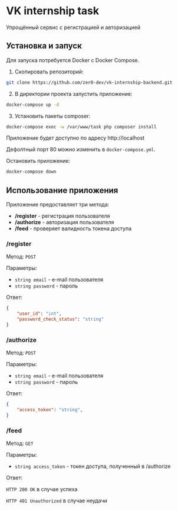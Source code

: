 # VK internship task

Упрощённый сервис с регистрацией и авторизацией

## Установка и запуск

Для запуска потребуется Docker с Docker Compose.

1. Скопировать репозиторий:
```bash
git clone https://github.com/zer0-dev/vk-internship-backend.git
```

2. В директории проекта запустить приложение:
```bash
docker-compose up -d
```

3. Установить пакеты composer:
```bash
docker-compose exec -w /var/www/task php composer install
```

Приложение будет доступно по адресу http://localhost

Дефолтный порт 80 можно изменить в `docker-compose.yml`.

Остановить приложение:
```bash
docker-compose down
```

## Использование приложения

Приложение предоставляет три метода:
- **/register** - регистрация пользователя
- **/authorize** - авторизация пользователя
- **/feed** - проверяет валидность токена доступа

### /register

Метод: `POST`

Параметры:
- `string email` - e-mail пользователя
- `string password` - пароль

Ответ:
```json
{
    "user_id": "int",
    "password_check_status": "string"
}
```

### /authorize

Метод: `POST`

Параметры:
- `string email` - e-mail пользователя
- `string password` - пароль

Ответ:
```json
{
    "access_token": "string",
}
```

### /feed

Метод: `GET`

Параметры:
- `string access_token` - токен доступа, полученный в /authorize

Ответ:

`HTTP 200 OK` в случае успеха

`HTTP 401 Unauthorized` в случае неудачи
